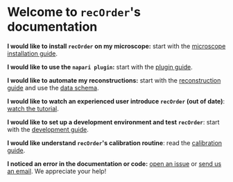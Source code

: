 # Welcome to `recOrder`'s documentation

**I would like to install `recOrder` on my microscope:** start with the [microscope installation guide](./microscope-installation-guide.md).

**I would like to use the `napari plugin`:** start with the [plugin guide](./napari-plugin-guide.md).

**I would like to automate my reconstructions:** start with the [reconstruction guide](./reconstruction-guide.md) and use the [data schema](./data-schema.md).

**I would like to watch an experienced user introduce `recOrder` (out of date)**: [watch the tutorial](https://drive.google.com/file/d/1tHLHZ_uUnddb3jzXnQUjUiynSDS8XIy2/view?usp=sharing). 

**I would like to set up a development environment and test `recOrder`**: start with the [development guide](./development-guide.md).

**I would like understand `recOrder`'s calibration routine**: read the [calibration guide](./calibration-guide.md).

**I noticed an error in the documentation or code:** [open an issue](https://github.com/mehta-lab/recOrder/issues/new/choose) or [send us an email](mailto:shalin.mehta@czbiohub.org,talon.chandler@czbiohub.org). We appreciate your help!